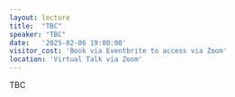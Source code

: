 ```yaml
---
layout: lecture
title:  "TBC"
speaker: "TBC"
date:   '2025-02-06 19:00:00'
visitor_cost: 'Book via Eventbrite to access via Zoom'
location: 'Virtual Talk via Zoom'
---
```

TBC
